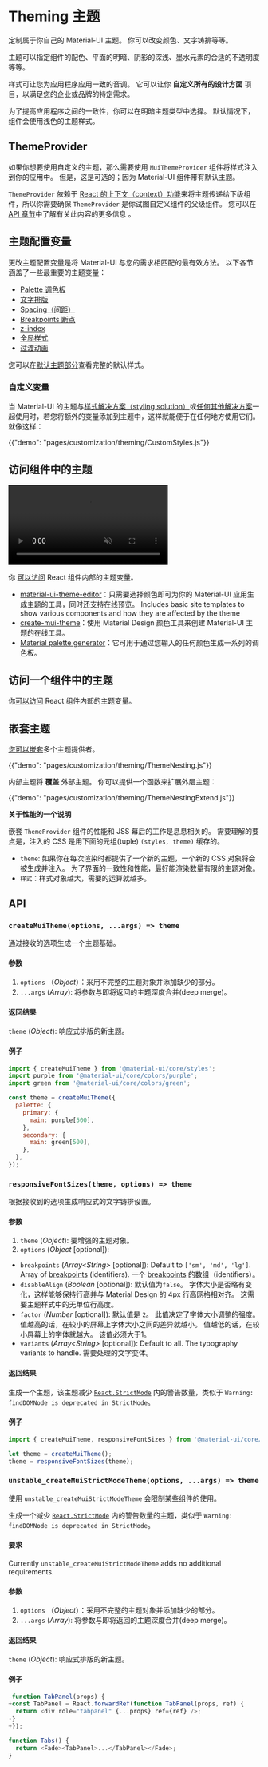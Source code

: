 # Theming 主题

<p class="description">定制属于你自己的 Material-UI 主题。 你可以改变颜色、文字铸排等等。</p>

主题可以指定组件的配色、平面的明暗、阴影的深浅、墨水元素的合适的不透明度等等。

样式可让您为应用程序应用一致的音调。 它可以让你 **自定义所有的设计方面** 项目，以满足您的企业或品牌的特定需求。

为了提高应用程序之间的一致性，你可以在明暗主题类型中选择。 默认情况下，组件会使用浅色的主题样式。

## ThemeProvider

如果你想要使用自定义的主题，那么需要使用 `MuiThemeProvider` 组件将样式注入到你的应用中。 但是，这是可选的；因为 Material-UI 组件带有默认主题。

`ThemeProvider` 依赖于 [React 的上下文（context）功能](https://reactjs.org/docs/context.html)来将主题传递给下级组件，所以你需要确保 `ThemeProvider` 是你试图自定义组件的父级组件。 您可以在 [API 章节](/styles/api/#themeprovider)中了解有关此内容的更多信息 。

## 主题配置变量

更改主题配置变量是将 Material-UI 与您的需求相匹配的最有效方法。 以下各节涵盖了一些最重要的主题变量：

- [Palette 调色板](/customization/palette/)
- [文字排版](/customization/typography/)
- [Spacing（间距）](/customization/spacing/)
- [Breakpoints 断点](/customization/breakpoints/)
- [z-index](/customization/z-index/)
- [全局样式](/customization/globals/)
- [过渡动画](/customization/transitions/)

您可以在[默认主题部分](/customization/default-theme/)查看完整的默认样式。

### 自定义变量

当 Material-UI 的主题与[样式解决方案（styling solution）](/styles/basics/)或[任何其他解决方案](/guides/interoperability/#themeprovider)一起使用时，若您将额外的变量添加到主题中，这样就能便于在任何地方使用它们。 就像这样：

{{"demo": "pages/customization/theming/CustomStyles.js"}}

## 访问组件中的主题

<video autoPlay muted width="320">
  <source src="/static/studies.mp4" type="video/mp4" >
</video>

你 [可以访问](/styles/advanced/#accessing-the-theme-in-a-component) React 组件内部的主题变量。

- [material-ui-theme-editor](https://in-your-saas.github.io/material-ui-theme-editor/)：只需要选择颜色即可为你的 Material-UI 应用生成主题的工具，同时还支持在线预览。 Includes basic site templates to show various components and how they are affected by the theme
- [create-mui-theme](https://react-theming.github.io/create-mui-theme/)：使用 Material Design 颜色工具来创建 Material-UI 主题的在线工具。
- [Material palette generator](https://material.io/inline-tools/color/)：它可用于通过您输入的任何颜色生成一系列的调色板。

## 访问一个组件中的主题

你[可以访问](/styles/advanced/#accessing-the-theme-in-a-component) React 组件内部的主题变量。

## 嵌套主题

[您可以嵌套](/styles/advanced/#theme-nesting)多个主题提供者。

{{"demo": "pages/customization/theming/ThemeNesting.js"}}

内部主题将 **覆盖** 外部主题。 你可以提供一个函数来扩展外层主题：

{{"demo": "pages/customization/theming/ThemeNestingExtend.js"}}

**关于性能的一个说明**

嵌套 `ThemeProvider` 组件的性能和 JSS 幕后的工作是息息相关的。 需要理解的要点是，注入的 CSS 是用下面的元组(tuple) `(styles, theme)` 缓存的。

- `theme`: 如果你在每次渲染时都提供了一个新的主题，一个新的 CSS 对象将会被生成并注入。 为了界面的一致性和性能，最好能渲染数量有限的主题对象。
- `样式`：样式对象越大，需要的运算就越多。

## API

### `createMuiTheme(options, ...args) => theme`

通过接收的选项生成一个主题基础。

#### 参数

1. `options` （*Object*）：采用不完整的主题对象并添加缺少的部分。
2. `...args` (*Array*): 将参数与即将返回的主题深度合并(deep merge)。

#### 返回结果

`theme` (*Object*): 响应式排版的新主题。

#### 例子

```js
import { createMuiTheme } from '@material-ui/core/styles';
import purple from '@material-ui/core/colors/purple';
import green from '@material-ui/core/colors/green';

const theme = createMuiTheme({
  palette: {
    primary: {
      main: purple[500],
    },
    secondary: {
      main: green[500],
    },
  },
});
```

### `responsiveFontSizes(theme, options) => theme`

根据接收到的选项生成响应式的文字铸排设置。

#### 参数

1. `theme` (*Object*): 要增强的主题对象。
2. `options` (*Object* [optional]):

- `breakpoints` (*Array\<String\>* [optional]): Default to `['sm', 'md', 'lg']`. Array of [breakpoints](/customization/breakpoints/) (identifiers). 一个 [breakpoints](/customization/breakpoints/) 的数组（identifiers）。
- `disableAlign` (_Boolean_ [optional]): 默认值为`false`。 字体大小是否略有变化，这样能够保持行高并与 Material Design 的 4px 行高网格相对齐。 这需要主题样式中的无单位行高度。
- ` factor ` (_Number_ [optional]): 默认值是 `2`。 此值决定了字体大小调整的强度。 值越高的话，在较小的屏幕上字体大小之间的差异就越小。 值越低的话，在较小屏幕上的字体就越大。 该值必须大于1。
- `variants` (*Array\<String\>* [optional]): Default to all. The typography variants to handle. 需要处理的文字变体。

#### 返回结果

生成一个主题，该主题减少 [`React.StrictMode`](https://reactjs.org/docs/strict-mode.html) 内的警告数量，类似于 `Warning: findDOMNode is deprecated in StrictMode`。

#### 例子

```js
import { createMuiTheme, responsiveFontSizes } from '@material-ui/core/styles';

let theme = createMuiTheme();
theme = responsiveFontSizes(theme);
```

### `unstable_createMuiStrictModeTheme(options, ...args) => theme`

使用 `unstable_createMuiStrictModeTheme` 会限制某些组件的使用。

生成一个减少 [`React.StrictMode`](https://reactjs.org/docs/strict-mode.html) 内的警告数量的主题，类似于 `Warning: findDOMNode is deprecated in StrictMode`。

#### 要求

Currently `unstable_createMuiStrictModeTheme` adds no additional requirements.

#### 参数

1. `options` （*Object*）：采用不完整的主题对象并添加缺少的部分。
2. `...args` (*Array*): 将参数与即将返回的主题深度合并(deep merge)。

#### 返回结果

`theme` (*Object*): 响应式排版的新主题。

#### 例子

```js
-function TabPanel(props) {
+const TabPanel = React.forwardRef(function TabPanel(props, ref) {
  return <div role="tabpanel" {...props} ref={ref} />;
-}
+});

function Tabs() {
  return <Fade><TabPanel>...</TabPanel></Fade>;
}
```
